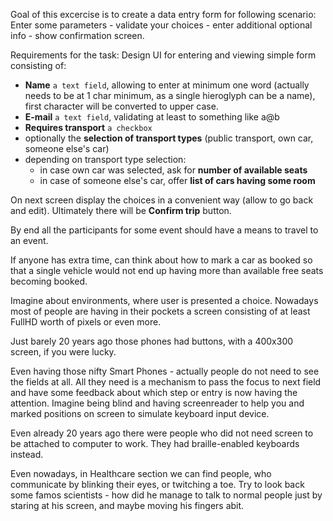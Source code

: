 Goal of this excercise is to create a data entry form for following scenario:
Enter some parameters - validate your choices - enter additional optional info - show confirmation screen.

Requirements for the task:
Design UI for entering and viewing simple form consisting of:
- **Name** `a text field`, allowing to enter at minimum one word (actually needs to be at 1 char minimum, as a single hieroglyph can be a name), first character will be converted to upper case.
- **E-mail** `a text field`, validating at least to something like a@b
- **Requires transport** `a checkbox`
- optionally the **selection of transport types** (public transport, own car, someone else's car)
- depending on transport type selection:
    - in case own car was selected, ask for **number of available seats**
    - in case of someone else's car, offer **list of cars having some room**

On next screen display the choices in a convenient way (allow to go back and edit).
Ultimately there will be **Confirm trip** button.

By end all the participants for some event should have a means to travel to an event.

If anyone has extra time, can think about how to mark a car as booked so that a single vehicle would not end up having more than available free seats becoming booked.



Imagine about environments, where user is presented a choice.
Nowadays most of people are having in their pockets a screen consisting of at least FullHD worth of pixels or even more.

Just barely 20 years ago those phones had buttons, with a 400x300 screen, if you were lucky.

Even having those nifty Smart Phones - actually people do not need to see the fields at all.
All they need is a mechanism to pass the focus to next field and have some feedback about which step or entry is now having the attention.
Imagine being blind and having screenreader to help you and marked positions on screen to simulate keyboard input device.

Even already 20 years ago there were people who did not need screen to be attached to computer to work.
They had braille-enabled keyboards instead.

Even nowadays, in Healthcare section we can find people, who communicate by blinking their eyes, or twitching a toe.
Try to look back some famos scientists - how did he manage to talk to normal people just by staring at his screen, and maybe moving his fingers abit.

